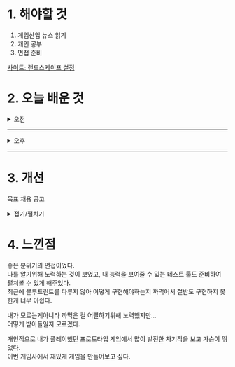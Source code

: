 

# 1. 해야할 것

1. 게임산업 뉴스 읽기 
2. 개인 공부  
3. 면접 준비


[사이트: 랜드스케이프 설정](https://ljhyunstory.tistory.com/182)


# 2. 오늘 배운 것

<details>
<summary>오전</summary>

## 면접 준비
### 1. 1분 자기소개
- 안녕하세요.\
경험을 연구하는 레벨디자이너 우정민입니다\
저는 플레이어가 게임 속 세계에 몰입하고, 스토리와 레벨이 자연스럽게 연결되는 경험을 만드는데 관심을 가지고 있습니다.\
게임 세계관에서 영감을 받아 의미있는 플레이 경험을 기획하고 있으며, 이를 기믹과 동선을 활용해 재미를 전달하는 것을 목표로 합니다.\
많은 사람들에게 잊을 수 없는 게임 경험을 선사하고 싶습니다. 감사합니다

### 2. 게임 기획자는 왜 하려고 하는가?
- 어릴 때부터 좋아했던 게임을 직접 만들어보고 싶다는 꿈을 가지고, 이를 위해 착실히 준비해왔습니다.\
게임 개발 교육을 이수하면서 다양한 직군을 경험해보았고,\
그 과정에서 유저 경험을 설계하는 것이 가장 중요하면서도 재미있다고 느꼈습니다.\
특히, 플레이어가 게임 세계에 몰입하고 도전과 성취를 경험하도록 만드는 레벨 디자인이 제게 가장 잘 맞는 분야라고 확신했습니다.\
그 이후로 레벨 디자인을 중점적으로 공부하며, 체계적으로 실력을 쌓아가고 있습니다.

### 3. 기획자의 중요한 덕목은 무엇인가?
- 내 생각을 잘 전달하는 것입니다.\
게임 개발은 여러 직군이 협업하는 과정이므로,\
기획자의 의도가 정확하게 전달되지 않으면 개발 방향이 흔들리거나 의도한 경험을 만들기 어려워집니다.\
따라서, 명확한 문서 작성, 논리적인 설명, 그리고 팀원들과 원활한 소통 능력이 필수적입니다.

### 4. 게임 트렌드는 어떤가?
- 최근 게임 시장에서는 소울라이크 게임과 방치형 게임이 강세를 보이고 있습니다.\
소울라이크 장르는 높은 난이도와 도전적인 전투, 깊이 있는 레벨 디자인을 특징으로 하며,\
엘든 링, Lies of P와 같은 작품들이 큰 성공을 거두면서 더욱 주목받고 있습니다.\
플레이어가 성장과 공략의 성취감을 느낄 수 있도록 정교한 레벨 디자인과 보스전 설계가 핵심 요소로 자리 잡고 있습니다.

- 한편, 방치형 게임은 모바일 시장에서 강한 영향력을 발휘하고 있습니다.\
짧은 시간 내에도 성취감을 제공하며, 꾸준한 보상을 통해 장기적인 플레이를 유도하는 점이 인기 요인입니다.\
예를 들어 AFK 아레나나 리틀 레전드 같은 게임들이 높은 수익을 기록하고 있습니다.

이러한 트렌드는 각각 몰입감 있는 도전적인 경험과 편리한 플레이와 보상 설계라는 상반된 방향성을 보여주지만,\
공통적으로 플레이어의 성취감을 극대화하는 디자인이 중요하다는 점에서 인사이트를 얻을 수 있습니다.

### 5. 성격은 어떤가?
- 저는 밝고 유쾌한 성격으로, 팀 분위기를 자연스럽게 이끄는 역할을 자처합니다.\
팀원들이 편하게 협업할 수 있도록 분위기를 조성하며, 함께 목표를 달성하는 과정에서 큰 보람을 느낍니다.\
특히, 레이드와 같은 협동 플레이에서 끈기 있게 도전하고 성취감을 얻는 것을 좋아합니다.\
하지만 성격이 급한 편이라 때때로 실수가 발생할 수 있습니다.\
이를 보완하기 위해 철저한 계획을 세우고, 업무를 단계별로 진행하는 습관을 기르며 실수를 줄이기 위해 꾸준히 노력하고 있습니다.

### 6. 이상적인 BM?
- 이상적인 BM은 단순히 결제를 유도하는 것이 아니라, 플레이어가 가치를 느끼고 자연스럽게 참여하고 싶게 만드는 것이라고 생각합니다.\
예를 들어, 원신의 가차 시스템은 단순한 뽑기가 아니라,\
각 캐릭터의 매력적인 스토리와 개성을 강조하여 ‘얻고 싶다’는 감정을 유도합니다.\
단순한 확률형 모델이 아니라, 플레이어가 원하는 캐릭터를 위해 꾸준히 게임을 플레이하고, 성취감을 느끼며 성장하도록 설계된 점이 핵심입니다.\
이처럼 이상적인 BM은 게임 경험을 해치지 않으면서도 플레이어가 자연스럽게 동기부여될 수 있도록 설계되어야 합니다.\
콘텐츠의 매력을 극대화하고, ‘과금이 강요되는 것’이 아니라 ‘하고 싶어지는 것’이 될 때, 장기적인 성공을 거둘 수 있다고 생각합니다.

### 7. 빚내서 결제하는 사람보면 무슨 생각이 드는가?
- 게임이 아무리 재미있어도, 결국 사람을 위한 것이라고 생각합니다.\
게임은 즐거움을 주고 성취감을 느끼게 해주는 매체이지, 누군가에게 경제적인 부담을 지게 하면서까지 소비를 유도하는 것은 바람직하지 않다고 생각합니다.\
특히, 무리한 과금이 삶에 부정적인 영향을 미친다면, 이는 게임 본연의 목적과 맞지 않는 방향입니다.\
이상적인 BM은 플레이어가 스스로 가치를 느끼고 만족할 수 있는 선에서 결제하도록 유도하는 것이지,\
과몰입을 조장하는 것이 되어서는 안 된다고 생각합니다.

### 8. 지원 동기?
- 저는 울트라 에이지의 속도감 있는 전투와 스타일리시한 액션에 큰 매력을 느꼈습니다.\
이처럼 타격감 있는 액션에 레벨 디자인이 만나면 플레이어 경험을 결정지을 수 있는 중요한 요소라고 생각합니다.\
특히, 저는 레벨을 통해 플레이어가 자연스럽게 게임의 설정에 몰입하고, 공략의 재미를 느끼도록 설계하는 데 강점이 있습니다.\
단순히 적을 배치하는 것이 아니라, 환경과 레벨 구조가 전투에 영향을 미치도록 설계하여 플레이어가 전략적으로 사고하고 도전하는 재미를 극대화하는 것을 목표로 합니다.\
울트라 에이지처럼 전투의 흐름과 공간 활용이 중요한 게임에서, 빌드업을 통한 레벨 디자인으로 전투의 완성도를 높이는 역할을 하고 싶습니다.

### 9. 강점?
- 저는 스토리와 레벨을 결합하여 플레이어가 몰입할 수 있는 경험을 설계하는 데 강점이 있습니다.\
레벨 디자인은 단순한 공간 배치가 아니라, 게임의 설정과 스토리를 자연스럽게 전달하는 중요한 도구라고 생각합니다.\
예를 들어, 환경의 변화를 통해 서사를 전달하거나, 플레이어가 직접 탐색하며 세계관을 체험할 수 있도록 유도하는 방식이 이에 해당합니다.\
저는 이러한 요소를 활용해 플레이어가 세계에 녹아들고 의미 있는 경험을 하도록 설계하는 데 집중하고 있습니다.\
이를 통해 게임의 몰입도를 높이고, 스토리와 게임 플레이가 유기적으로 연결된 레벨을 만들어내는 것이 제 강점입니다.


### 10. 장르 게임 두 개를 들고 차이점은?
```
베요네타와 데빌 메이 크라이의 차이점

두 게임 모두 스타일리시한 핵 앤 슬래시(Hack & Slash) 액션 게임이지만, 전투 시스템과 게임 디자인 철학에서 차이를 보입니다.

전투 스타일

베요네타: 회피 중심의 전투가 핵심입니다. 회피 타이밍에 맞춰 위치 타임(마법 슬로우 모션)이 발동, 이를 활용해 스타일리시한 연계를 만들어내는 것이 중요합니다. 적의 공격을 읽고 피하는 것이 숙련도를 좌우합니다.
데빌 메이 크라이(DMC): 공격적인 플레이가 강조됩니다. **콤보의 다양성과 스타일 시스템(S타일 랭크)**이 핵심이며, 적을 효과적으로 처치하면서도 화려한 플레이를 유지하는 것이 중요합니다.
캐릭터 조작 및 스타일

베요네타: 단 하나의 캐릭터(베요네타)를 중심으로 다양한 무기를 활용하여 전투합니다. 공격보다는 방어적 역량(회피와 위치 타임)이 숙련도에 큰 영향을 미칩니다.
DMC: 다양한 캐릭터(단테, 네로, 버질 등)가 등장하며, 각 캐릭터마다 고유한 스타일과 무기 체계가 존재합니다. 단테는 실시간으로 스타일을 변경하는 시스템이 있어, 공격 방식의 자유도가 높습니다.
레벨 디자인과 진행 방식

베요네타: 챕터 기반으로 진행되며, 선형적인 스테이지에서 적을 상대하는 구조입니다. 퍼즐 요소는 적으며, 전투가 주요 콘텐츠입니다.
DMC: 일부 오픈된 공간과 탐색 요소가 포함되어 있으며, 특정 구간에서는 퍼즐 요소도 존재합니다. 예를 들어, DMC3나 DMC5에서는 환경 상호작용을 활용한 길찾기가 필요한 구간이 있습니다.
연출과 분위기

베요네타: 과장된 연출과 화려한 연기, 신화를 모티브로 한 독창적인 설정이 돋보입니다. 예를 들어, 천사들과 싸우는 독특한 세계관과 강렬한 카리스마를 지닌 베요네타의 성격이 게임을 대표합니다.
DMC: 록 음악과 함께하는 쿨한 분위기, 악마 퇴치라는 다크 판타지 세계관이 핵심입니다. 단테의 유머러스하면서도 거침없는 태도가 시리즈의 아이덴티티를 형성합니다.
결론
베요네타는 회피와 반격 중심의 전투, 선형적인 레벨 디자인, 신화를 기반으로 한 화려한 연출이 특징입니다.
DMC는 콤보 중심의 스타일리시 액션, 탐색 요소가 포함된 레벨 디자인, 다크 판타지 분위기와 강렬한 음악이 조화를 이루는 게임입니다.
두 게임은 같은 장르이지만, 전투 방식과 게임 디자인에서 다른 방향성을 지니고 있으며, 플레이어의 취향에 따라 색다른 경험을 제공합니다.
```
### 11. 좋아하는 게임과 그 이유
- 저는 다크소울을 가장 좋아합니다. 강대한 적을 쓰러뜨리고 얻는 성취감이 정말 좋습니다.\
이 게임은 높은 난이도와 긴장감 넘치는 전투로 플레이어를 몰입하게 만드는데,\
특히 보스를 처치한 후의 그 묵직한 성취감이 다른 게임에서는 느낄 수 없는 감동을 주죠.\
또한, 레벨 디자인이 뛰어나서, 각 지역을 탐험하고 점차적으로 실력을 키워 나가는 과정이 매우 재미있습니다.



</details>

****

<details>
<summary>오후</summary>

## 블루프린트 기능구현

<details>
<summary>문 열고 닫기</summary>

### [유튜브: 문 열고 닫기](https://www.youtube.com/watch?v=4KlQCaSmJCc)
### Door Parent
![image](https://github.com/user-attachments/assets/fbc5a2d9-d8d4-49ff-aa63-c26a041889f3)

### Door Child
![image](https://github.com/user-attachments/assets/476341ce-b0c7-497a-bf56-4c655b89c296)


</details>

<details>
<summary>엘리베이터</summary>

### [유튜브: Lerp를 이용한 이동형 오브젝트](https://www.youtube.com/watch?v=y9dZv1KBoaQ)
### Elevator
![image](https://github.com/user-attachments/assets/569104af-9e6c-4c65-99b6-dc49abc99334)

![image](https://github.com/user-attachments/assets/c2210892-0301-4204-85fc-b9aef7c1b299)

</details>

<details>
<summary>화살 함정</summary>

### [유튜브: 화살 함정](https://www.youtube.com/watch?v=psowJcOg6Vs)
### [유튜브: 화살 함정 액터 설정](https://www.youtube.com/watch?v=5L5oVSEum08)
### [유튜브: 화살 함정 블루프린트 설정](https://www.youtube.com/watch?v=s4YMltsdErc&t=140s)
### [유튜브: 화살 대미지](https://www.youtube.com/watch?v=Lf4VAzBBGO0)

![image](https://github.com/user-attachments/assets/e9a56788-9c90-43a9-be75-910444f451d5)

![image](https://github.com/user-attachments/assets/d9aa7d9e-23b8-403c-ab22-4101a37804ba)

</details>

<details>
<summary>다리 만들기</summary>

### [유튜브: 블루프린트 통신](https://www.youtube.com/watch?v=-7jJTKPwx8w)
### [언리얼: 블루프린트 통신](https://dev.epicgames.com/community/learning/courses/LWv/unreal-engine-blueprint-communication/8nv8/unreal-engine-level-blueprint)

![image](https://github.com/user-attachments/assets/35c9f157-4040-4441-aba7-ad919b76700d)

</details>

</details>

****


# 3. 개선
목표 채용 공고

<details>
<summary>접기/펼치기</summary>

![image](https://github.com/user-attachments/assets/8ebd103b-2caf-4e9f-91ed-3d5cbf73937c)

[채용공고: 레벨디자이너](https://career.nexon.com/user/recruit/member/postDetail?joinCorp=NO&reNo=20250008&currentPage=0)


</details>



# 4. 느낀점
좋은 분위기의 면접이었다.\
나를 알기위해 노력하는 것이 보였고, 내 능력을 보여줄 수 있는 테스트 툴도 준비하여 펼쳐볼 수 있게 해주었다.\
최근에 블루프린트를 다루지 않아 어떻게 구현해야하는지 까먹어서 절반도 구현하지 못한게 너무 아쉽다.

내가 모르는게아니라 까먹은 걸 어필하기위해 노력했지만...\
어떻게 받아들일지 모르겠다.

개인적으로 내가 플레이했던 프로토타입 게임에서 많이 발전한 차기작을 보고 가슴이 뛰었다.\
이번 게임사에서 재밌게 게임을 만들어보고 싶다.

